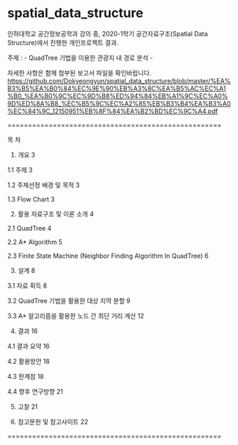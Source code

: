 # spatial_data_structure

인하대학교 공간정보공학과 강의 중,
2020-1학기 공간자료구조(Spatial Data Structure)에서 진행한 개인프로젝트 결과.

주제 : - QuadTree 기법을 이용한 관광지 내 경로 분석 -

자세한 사항은 함께 첨부된 보고서 파일을 확인바랍니다.
https://github.com/Dokyeongyun/spatial_data_structure/blob/master/%EA%B3%B5%EA%B0%84%EC%9E%90%EB%A3%8C%EA%B5%AC%EC%A1%B0_%EA%B0%9C%EC%9D%B8%ED%94%84%EB%A1%9C%EC%A0%9D%ED%8A%B8_%EC%B5%9C%EC%A2%85%EB%B3%B4%EA%B3%A0%EC%84%9C_12150951%EB%8F%84%EA%B2%BD%EC%9C%A4.pdf

====================================================

목 차 

1. 개요	3 

 1.1 주제	3
 
 1.2 주제선정 배경 및 목적	3
 
 1.3 Flow Chart	3
 

2. 활용 자료구조 및 이론 소개	4

 2.1 QuadTree	4
 
 2.2 A* Algorithm	5
 
 2.3 Finite State Machine (Neighbor Finding Algorithm In QuadTree)	6
 

3. 설계	8

 3.1 자료 획득	8
 
 3.2 QuadTree 기법을 활용한 대상 지역 분할	9
 
 3.3 A* 알고리즘을 활용한 노드 간 최단 거리 계산	12
 

4. 결과	16

 4.1 결과 요약	16
 
 4.2 활용방안	18
 
 4.3 한계점	18
 
 4.4 향후 연구방향	21
 

5. 고찰	21


6. 참고문헌 및 참고사이트	22

====================================================

